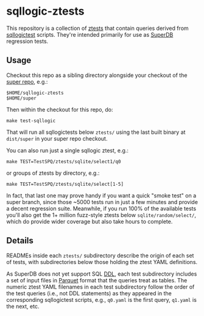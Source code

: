 # sqllogic-ztests

This repository is a collection of
[ztests](https://github.com/brimdata/super/blob/main/ztest/ztest.go)
that contain queries derived from
[sqllogictest](https://sqlite.org/sqllogictest/doc/trunk/about.wiki)
scripts. They're intended primarily for use as
[SuperDB](https://github.com/brimdata/super) regression tests.

## Usage

Checkout this repo as a sibling directory alongside your checkout of the
[super repo](https://github.com/brimdata/super), e.g.:

```
$HOME/sqllogic-ztests
$HOME/super
```

Then within the checkout for this repo, do:

```
make test-sqllogic
```

That will run all sqllogictests below `ztests/` using the last built binary at
`dist/super` in your super repo checkout.

You can also run just a single sqllogic ztest, e.g.:

```
make TEST=TestSPQ/ztests/sqlite/select1/q0
```

or groups of ztests by directory, e.g.:

```
make TEST=TestSPQ/ztests/sqlite/select[1-5]
```

In fact, that last one may prove handy if you want a quick "smoke test" on a
super branch, since those ~5000 tests run in just a few minutes and provide a
decent regression suite. Meanwhile, if you run 100% of the available tests
you'll also get the 1+ million fuzz-style ztests below `sqlite/random/select/`,
which do provide wider coverage but also take hours to complete.

## Details

READMEs inside each `ztests/` subdirectory describe the origin of each set of
tests, with subdirectories below those holding the ztest YAML definitions.

As SuperDB does not yet support SQL [DDL](https://en.wikipedia.org/wiki/Data_definition_language),
each test subdirectory includes a set of input files in
[Parquet](https://parquet.apache.org/) format that the queries treat as
tables. The numeric ztest YAML filenames in each test subdirectory follow the
order of the test queries (i.e., not DDL statements) as they appeared in the
corresponding sqllogictest scripts, e.g., `q0.yaml` is the first query,
`q1.yaml` is the next, etc.
